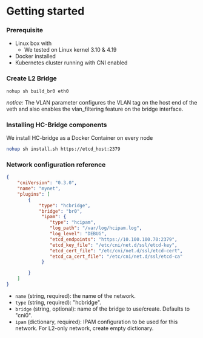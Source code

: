 # Getting started

### Prerequisite

* Linux box with
  * We tested on Linux kernel 3.10 & 4.19
* Docker installed
* Kubernetes cluster running with CNI enabled
      
### Create L2 Bridge 
```shell
nohup sh build_br0 eth0 
```

*notice:* The VLAN parameter configures the VLAN tag on the host end of the veth and also enables the vlan_filtering feature on the bridge interface.
### Installing HC-Bridge components

We install HC-bridge as a Docker Container on every node
```bash
nohup sh install.sh https://etcd_host:2379
```

### Network configuration reference
```json
{
    "cniVersion": "0.3.0",
    "name": "mynet",
    "plugins": [
        {
            "type": "hcbridge",
            "bridge": "br0",
             "ipam": {
                "type": "hcipam",
                "log_path": "/var/log/hcipam.log",
                "log_level": "DEBUG",
                "etcd_endpoints": "https://10.100.100.70:2379",
                "etcd_key_file": "/etc/cni/net.d/ssl/etcd-key",
                "etcd_cert_file": "/etc/cni/net.d/ssl/etcd-cert",
                "etcd_ca_cert_file": "/etc/cni/net.d/ssl/etcd-ca"
             }

        }
    ]
}
```
* `name` (string, required): the name of the network.
* `type` (string, required): "hcbridge".
* `bridge` (string, optional): name of the bridge to use/create. Defaults to "cni0".
* `ipam` (dictionary, required): IPAM configuration to be used for this network. For L2-only network, create empty dictionary.

